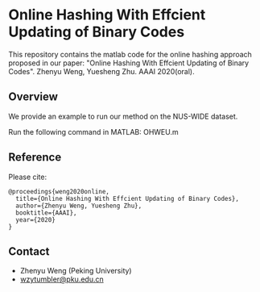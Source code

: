 # Online Hashing With Effcient Updating of Binary Codes
This repository contains the matlab code for the online hashing approach proposed in our paper:
"Online Hashing With Effcient Updating of Binary Codes". Zhenyu Weng, Yuesheng Zhu. AAAI 2020(oral).

## Overview ##
We provide an example to run our method on the NUS-WIDE dataset. 

Run the following command in MATLAB: OHWEU.m


## Reference ##
Please cite:
```
@proceedings{weng2020online,
  title={Online Hashing With Effcient Updating of Binary Codes},
  author={Zhenyu Weng, Yuesheng Zhu},
  booktitle={AAAI},
  year={2020}
}
```

## Contact ##
- Zhenyu Weng (Peking University)
- wzytumbler@pku.edu.cn
